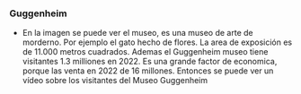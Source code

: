 ### Guggenheim 
- En la imagen se puede ver el museo, es una museo de arte de morderno. Por ejemplo el gato hecho de flores. La area de exposición es de 11.000 metros cuadrados. Ademas el Guggenheim museo tiene visitantes 1.3 milliones en 2022. Es una grande factor de economica, porque las venta en 2022 de 16 millones. Entonces se puede ver un vídeo sobre los visitantes del Museo Guggenheim
### 